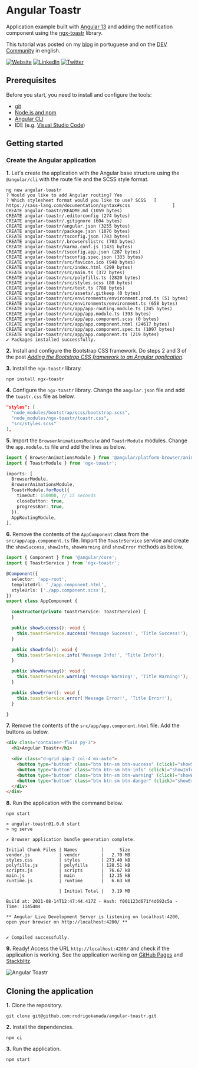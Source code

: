 # Angular Toastr


Application example built with [Angular 13](https://angular.io/) and adding the notification component using the [ngx-toastr](https://www.npmjs.com/package/ngx-toastr) library.

This tutorial was posted on my [blog](https://rodrigo.kamada.com.br/blog/adicionando-o-componente-de-notificacao-em-uma-aplicacao-angular) in portuguese and on the [DEV Community](https://dev.to/rodrigokamada/adding-the-notification-component-to-an-angular-application-28m5) in english.



[![Website](https://shields.braskam.com/v1/shields?name=website&format=rectangle&size=small)](https://rodrigo.kamada.com.br)
[![LinkedIn](https://shields.braskam.com/v1/shields?name=linkedin&format=rectangle&size=small)](https://www.linkedin.com/in/rodrigokamada)
[![Twitter](https://shields.braskam.com/v1/shields?name=twitter&format=rectangle&size=small&socialAccount=rodrigokamada)](https://twitter.com/rodrigokamada)



## Prerequisites


Before you start, you need to install and configure the tools:

* [git](https://git-scm.com/)
* [Node.js and npm](https://nodejs.org/)
* [Angular CLI](https://angular.io/cli)
* IDE (e.g. [Visual Studio Code](https://code.visualstudio.com/))



## Getting started


### Create the Angular application


**1.** Let's create the application with the Angular base structure using the `@angular/cli` with the route file and the SCSS style format.

```shell
ng new angular-toastr
? Would you like to add Angular routing? Yes
? Which stylesheet format would you like to use? SCSS   [ https://sass-lang.com/documentation/syntax#scss                ]
CREATE angular-toastr/README.md (1059 bytes)
CREATE angular-toastr/.editorconfig (274 bytes)
CREATE angular-toastr/.gitignore (604 bytes)
CREATE angular-toastr/angular.json (3255 bytes)
CREATE angular-toastr/package.json (1076 bytes)
CREATE angular-toastr/tsconfig.json (783 bytes)
CREATE angular-toastr/.browserslistrc (703 bytes)
CREATE angular-toastr/karma.conf.js (1431 bytes)
CREATE angular-toastr/tsconfig.app.json (287 bytes)
CREATE angular-toastr/tsconfig.spec.json (333 bytes)
CREATE angular-toastr/src/favicon.ico (948 bytes)
CREATE angular-toastr/src/index.html (299 bytes)
CREATE angular-toastr/src/main.ts (372 bytes)
CREATE angular-toastr/src/polyfills.ts (2820 bytes)
CREATE angular-toastr/src/styles.scss (80 bytes)
CREATE angular-toastr/src/test.ts (788 bytes)
CREATE angular-toastr/src/assets/.gitkeep (0 bytes)
CREATE angular-toastr/src/environments/environment.prod.ts (51 bytes)
CREATE angular-toastr/src/environments/environment.ts (658 bytes)
CREATE angular-toastr/src/app/app-routing.module.ts (245 bytes)
CREATE angular-toastr/src/app/app.module.ts (393 bytes)
CREATE angular-toastr/src/app/app.component.scss (0 bytes)
CREATE angular-toastr/src/app/app.component.html (24617 bytes)
CREATE angular-toastr/src/app/app.component.spec.ts (1097 bytes)
CREATE angular-toastr/src/app/app.component.ts (219 bytes)
✔ Packages installed successfully.
```

**2.** Install and configure the Bootstrap CSS framework. Do steps 2 and 3 of the post *[Adding the Bootstrap CSS framework to an Angular application](https://github.com/rodrigokamada/angular-bootstrap)*.

**3.** Install the `ngx-toastr` library.

```shell
npm install ngx-toastr
```

**4.** Configure the `ngx-toastr` library. Change the `angular.json` file and add the `toastr.css` file as below.

```json
"styles": [
  "node_modules/bootstrap/scss/bootstrap.scss",
  "node_modules/ngx-toastr/toastr.css",
  "src/styles.scss"
],
```

**5.** Import the `BrowserAnimationsModule` and `ToastrModule` modules. Change the `app.module.ts` file and add the lines as below.

```typescript
import { BrowserAnimationsModule } from '@angular/platform-browser/animations';
import { ToastrModule } from 'ngx-toastr';

imports: [
  BrowserModule,
  BrowserAnimationsModule,
  ToastrModule.forRoot({
    timeOut: 150000, // 15 seconds
    closeButton: true,
    progressBar: true,
  }),
  AppRoutingModule,
],
```

**6.** Remove the contents of the `AppComponent` class from the `src/app/app.component.ts` file. Import the `ToastrService` service and create the `showSuccess`, `showInfo`, `showWarning` and `showError` methods as below.

```typescript
import { Component } from '@angular/core';
import { ToastrService } from 'ngx-toastr';

@Component({
  selector: 'app-root',
  templateUrl: './app.component.html',
  styleUrls: ['./app.component.scss'],
})
export class AppComponent {

  constructor(private toastrService: ToastrService) {
  }

  public showSuccess(): void {
    this.toastrService.success('Message Success!', 'Title Success!');
  }

  public showInfo(): void {
    this.toastrService.info('Message Info!', 'Title Info!');
  }

  public showWarning(): void {
    this.toastrService.warning('Message Warning!', 'Title Warning!');
  }

  public showError(): void {
    this.toastrService.error('Message Error!', 'Title Error!');
  }

}
```

**7.** Remove the contents of the `src/app/app.component.html` file. Add the buttons as below.

```html
<div class="container-fluid py-3">
  <h1>Angular Toastr</h1>

  <div class="d-grid gap-2 col-4 mx-auto">
    <button type="button" class="btn btn-sm btn-success" (click)="showSuccess()">Success</button>
    <button type="button" class="btn btn-sm btn-info" (click)="showInfo()">Info</button>
    <button type="button" class="btn btn-sm btn-warning" (click)="showWarning()">Warning</button>
    <button type="button" class="btn btn-sm btn-danger" (click)="showError()">Error</button>
  </div>
</div>
```

**8.** Run the application with the command below.

```shell
npm start

> angular-toastr@1.0.0 start
> ng serve

✔ Browser application bundle generation complete.

Initial Chunk Files | Names         |      Size
vendor.js           | vendor        |   2.70 MB
styles.css          | styles        | 273.40 kB
polyfills.js        | polyfills     | 128.51 kB
scripts.js          | scripts       |  76.67 kB
main.js             | main          |  12.35 kB
runtime.js          | runtime       |   6.63 kB

                    | Initial Total |   3.19 MB

Build at: 2021-08-14T12:47:44.417Z - Hash: f001123d671f4d692c5a - Time: 11454ms

** Angular Live Development Server is listening on localhost:4200, open your browser on http://localhost:4200/ **


✔ Compiled successfully.
```

**9.** Ready! Access the URL `http://localhost:4200/` and check if the application is working. See the application working on [GitHub Pages](https://rodrigokamada.github.io/angular-toastr/) and [Stackblitz](https://stackblitz.com/edit/angular12-toastr).

![Angular Toastr](https://res.cloudinary.com/rodrigokamada/image/upload/v1636895792/Blog/angular-toastr/angular-toastr.png)



## Cloning the application

**1.** Clone the repository.

```shell
git clone git@github.com:rodrigokamada/angular-toastr.git
```

**2.** Install the dependencies.

```shell
npm ci
```

**3.** Run the application.

```shell
npm start
```

